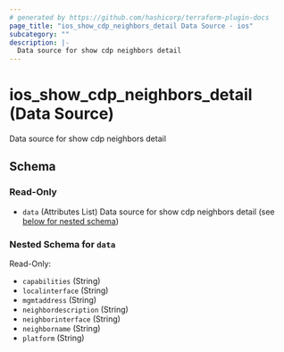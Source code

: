 ```yaml
---
# generated by https://github.com/hashicorp/terraform-plugin-docs
page_title: "ios_show_cdp_neighbors_detail Data Source - ios"
subcategory: ""
description: |-
  Data source for show cdp neighbors detail
---
```


# ios_show_cdp_neighbors_detail (Data Source)

Data source for show cdp neighbors detail



<!-- schema generated by tfplugindocs -->
## Schema

### Read-Only

- `data` (Attributes List) Data source for show cdp neighbors detail (see [below for nested schema](#nestedatt--data))

<a id="nestedatt--data"></a>
### Nested Schema for `data`

Read-Only:

- `capabilities` (String)
- `localinterface` (String)
- `mgmtaddress` (String)
- `neighbordescription` (String)
- `neighborinterface` (String)
- `neighborname` (String)
- `platform` (String)
